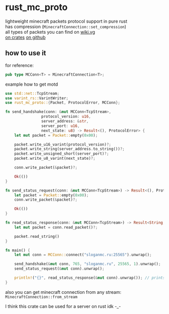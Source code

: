 # rust_mc_proto
lightweight minecraft packets protocol support in pure rust \
has compression (`MinecraftConnection::set_compression`) \
all types of packets you can find on [wiki.vg](https://wiki.vg/) \
[on crates](https://crates.io/crates/rust_mc_proto)
[on github](https://github.com/MeexReay/rust_mc_proto)

## how to use it

for reference:
```rust
pub type MCConn<T> = MinecraftConnection<T>;
```

example how to get motd
```rust
use std::net::TcpStream;
use varint_rs::VarintWriter;
use rust_mc_proto::{Packet, ProtocolError, MCConn};

fn send_handshake(conn: &mut MCConn<TcpStream>,
                protocol_version: u16,
                server_address: &str,
                server_port: u16,
                next_state: u8) -> Result<(), ProtocolError> {
    let mut packet = Packet::empty(0x00);

    packet.write_u16_varint(protocol_version)?;
    packet.write_string(server_address.to_string())?;
    packet.write_unsigned_short(server_port)?;
    packet.write_u8_varint(next_state)?;

    conn.write_packet(&packet)?;

    Ok(())
}

fn send_status_request(conn: &mut MCConn<TcpStream>) -> Result<(), ProtocolError> {
    let packet = Packet::empty(0x00);
    conn.write_packet(&packet)?;

    Ok(())
}

fn read_status_response(conn: &mut MCConn<TcpStream>) -> Result<String, ProtocolError> {
    let mut packet = conn.read_packet()?;

    packet.read_string()
}

fn main() {
    let mut conn = MCConn::connect("sloganmc.ru:25565").unwrap();

    send_handshake(&mut conn, 765, "sloganmc.ru", 25565, 1).unwrap();
    send_status_request(&mut conn).unwrap();

    println!("{}", read_status_response(&mut conn).unwrap()); // prints servers motd in json
}
```

also you can get minecraft connection from any stream: `MinecraftConnection::from_stream`

I think this crate can be used for a server on rust idk -_-
